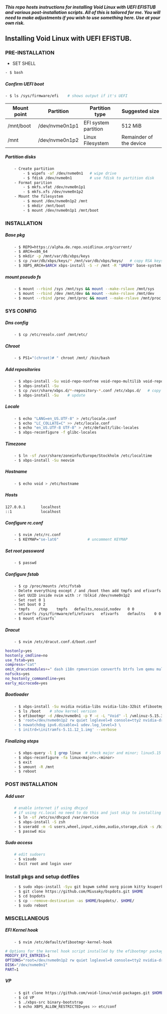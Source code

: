 ##### This repo hosts instructions for installing Void Linux with UEFI EFISTUB and various post-installation scripts. All of this is tailored for me. You will need to make adjustments if you wish to use something here. Use at your own risk.

## Installing Void Linux with UEFI EFISTUB. 

### PRE-INSTALLATION

- SET SHELL
```sh
- $ bash
```

##### Confirm UEFI boot
```sh
- $ ls /sys/firmware/efi    # shows output if it's UEFI
```

Mount point | Partition | Partition type | Suggested size
| --- | --- | --- | --- |
| /mnt/boot | /dev/nvme0n1p1 | EFI system partition | 512 MiB |
| /mnt | /dev/nvme0n1p2 | Linux Filesystem | Remainder of the device |


##### Partition disks
```sh
    - Create partition
        - $ wipefs -af /dev/nvme0n1   # wipe drive
        - $ fdisk /dev/nvme0n1        # use fdisk to partition disk
    - Format parition
        - $ mkfs.vfat /dev/nvme0n1p1
        - $ mkfs.xfs /dev/nvme0n1p2
    - Mount the filesystem
        - $ mount /dev/nvme0n1p2 /mnt
        - $ mkdir /mnt/boot
        - $ mount /dev/nvme0n1p1 /mnt/boot
```

### INSTALLATION

##### Base pkg
```sh
    - $ REPO=https://alpha.de.repo.voidlinux.org/current/
    - $ ARCH=x86_64
    - $ mkdir -p /mnt/var/db/xbps/keys
    - $ cp /var/db/xbps/keys/* /mnt/var/db/xbps/keys/   # copy RSA keys
    - $ XBPS_ARCH=$ARCH xbps-install -S -r /mnt -R "$REPO" base-system
```

##### mount pseudo fs
```sh
    - $ mount --rbind /sys /mnt/sys && mount --make-rslave /mnt/sys
    - $ mount --rbind /dev /mnt/dev && mount --make-rslave /mnt/dev
    - $ mount --rbind /proc /mnt/proc && mount --make-rslave /mnt/proc
```

### SYS CONFIG

##### Dns config
```sh
    - $ cp /etc/resolv.conf /mnt/etc/
```

##### Chroot
```sh
    - $ PS1="(chroot)# " chroot /mnt/ /bin/bash
```

##### Add repositories
```sh
    - $ xbps-install -Su void-repo-nonfree void-repo-multilib void-repo-multilib-nonfree
    - $ xbps-install -Su
    - $ cp /usr/share/xbps.d/*-repository-*.conf /etc/xbps.d/   # copy mirrors
    - $ xbps-install -Su    # update
```

##### Locale
```sh
    - $ echo "LANG=en_US.UTF-8" > /etc/locale.conf
    - $ echo "LC_COLLATE=C" >> /etc/locale.conf
    - $ echo "en_US.UTF-8 UTF-8" > /etc/default/libc-locales
    - $ xbps-reconfigure -f glibc-locales
```

##### Timezone
```sh
    - $ ln -sf /usr/share/zoneinfo/Europe/Stockholm /etc/localtime
    - $ xbps-install -Su neovim
```

##### Hostname
```sh
    - $ echo void > /etc/hostname
```

##### Hosts
```sh
127.0.0.1       localhost
::1             localhost
```

##### Configure rc.conf
```sh
    - $ nvim /etc/rc.conf
    - $ KEYMAP="se-lat6"             # uncomment KEYMAP
```

##### Set root password
```sh
    - $ passwd
```

##### Configure fstab
```sh
    - $ cp /proc/mounts /etc/fstab
    - Delete everything except / and /boot then add tmpfs and efivarfs:
    - Get UUID inside nvim with :r !blkid /dev/nvme0n1p2
    - Set root 0 1
    - Set boot 0 2
    - tmpfs    /tmp    tmpfs   defaults,nosuid,nodev   0 0
    - efivarfs /sys/firmware/efi/efivars   efivarfs    defaults    0 0
    - $ mount efivarfs`
```

##### Dracut
```sh
    - $ nvim /etc/dracut.conf.d/boot.conf
```

```sh
hostonly=yes
hostonly_cmdline=no
use_fstab=yes
compress="cat"
omit_dracutmodules+=" dash i18n rpmversion convertfs btrfs lvm qemu multipatch qemu-net lunmask fstab-sys securityfs biosdevname dmraid dmsquash-live mdraid nbd nfs "
nofscks=yes
no_hostonly_commandline=yes
early_microcode=yes
```

##### Bootloader
```sh
    - $ xbps-install -Su nvidia nvidia-libs nvidia-libs-32bit efibootmgr
    - $ ls /boot    # show kernel version
    - $ efibootmgr -d /dev/nvme0n1 -p Y -c -L "Void" -l /vmlinuz-5.15.36_1 -u \         # Y = partition number.
    - $ 'root=/dev/nvme0n1p2 rw quiet loglevel=0 console=tty2 nvidia-drm.modeset=1 \
    - $ nowatchdog ipv6.disable=1 udev.log_level=3 \
    - $ initrd=\initramfs-5.11.12_1.img' --verbose
```

##### Finalizing steps
```sh
    - $ xbps-query -l | grep linux  # check major and minor; linux5.15
    - $ xbps-reconfigure -fa linux<major>.<minor>
    - $ exit
    - $ umount -R /mnt
    - $ reboot
```

### POST INSTALLATION

##### Add user
```sh
    # enable internet if using dhcpcd
    # if using rc.local no need to do this and just skip to installing zsh and add user.
    - $ ln -sf /etc/sv/dhcpcd /var/service
    - $ xbps-install -S zsh
    - $ useradd -m -G users,wheel,input,video,audio,storage,disk -s /bin/zsh miu
    - $ passwd miu
```

##### Sudo access
```sh
    # edit sudoers
    - $ visudo
    - Exit root and login user
```

### Install pkgs and setup dotfiles

```sh
    - $ sudo xbps-install -Syu git bspwm sxhkd xorg picom kitty ksuperkey rofi xfce4-power-manager polybar lxappearance polkit-gnome elogind firefox mpd mpc ncmpcpp mpv easyeffects
    - $ git clone https://github.com/Miusaky/bspdots.git $HOME
    - $ cd bspdots
    - $ cp --remove-destination -as $HOME/bspdots/. $HOME/
    - $ sudo reboot
```

### MISCELLANEOUS

##### EFI Kernel hook
```sh
    - $ nvim /etc/default/efibootmgr-kernel-hook
```

```sh
# Options for the kernel hook script installed by the efibootmgr package.
MODIFY_EFI_ENTRIES=1
OPTIONS="root=/dev/nvme0n1p2 rw quiet loglevel=0 console=tty2 nvidia-drm.modeset=1 nowatchdog ipv6.disable=1 udev.log_level=3"
DISK="/dev/nvme0n1"
PART=1
```

##### VP
```sh
    - $ git clone https://github.com/void-linux/void-packages.git $HOME/.local/VP
    - $ cd VP
    - $ ./xbps-src binary-bootstrap
    - $ echo XBPS_ALLOW_RESTRICTED=yes >> etc/conf
```
